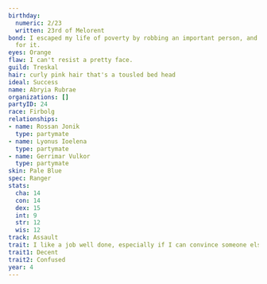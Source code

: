 ```yaml
---
birthday:
  numeric: 2/23
  written: 23rd of Melorent
bond: I escaped my life of poverty by robbing an important person, and I'm wanted
  for it.
eyes: Orange
flaw: I can't resist a pretty face.
guild: Treskal
hair: curly pink hair that's a tousled bed head
ideal: Success
name: Abryia Rubrae
organizations: []
partyID: 24
race: Firbolg
relationships:
- name: Rossan Jonik
  type: partymate
- name: Lyonus Ioelena
  type: partymate
- name: Gerrimar Vulkor
  type: partymate
skin: Pale Blue
spec: Ranger
stats:
  cha: 14
  con: 14
  dex: 15
  int: 9
  str: 12
  wis: 12
track: Assault
trait: I like a job well done, especially if I can convince someone else to do it.
trait1: Decent
trait2: Confused
year: 4
---
```

